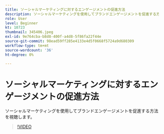 ```yaml
---
title: ソーシャルマーケティングに対するエンゲージメントの促進方法
description: ソーシャルマーケティングを使用してブランドエンゲージメントを促進する方法を視聴します。
role: User
level: Beginner
kt: 10723
thumbnail: 345406.jpeg
exl-id: 9e764cba-b8d8-400f-a4d8-5f86fa22f44e
source-git-commit: 98ead59ff285e4133e4d5f0668f5724a9d680309
workflow-type: tm+mt
source-wordcount: '36'
ht-degree: 0%

---
```


# ソーシャルマーケティングに対するエンゲージメントの促進方法

ソーシャルマーケティングを使用してブランドエンゲージメントを促進する方法を視聴します。

>[!VIDEO](https://video.tv.adobe.com/v/345406/?quality=12&learn=on)

